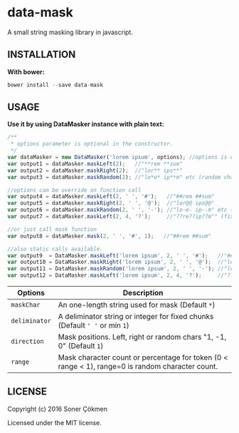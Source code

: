 # data-mask
A small string masking library in javascript.

## INSTALLATION

**With bower:**

```javascript
bower install --save data-mask
```

## USAGE

 **Use it by using DataMasker instance with plain text:**

```javascript
/**
 * options parameter is optional in the constructor.
 */
var dataMasker = new DataMasker('lorem ipsum', options); //options is optional
var output1 = dataMasker.maskLeft(2);   //"**rem **sum"
var output2 = dataMasker.maskRight(2);  //"lor** ips**"
var output3 = dataMasker.maskRandom(2); //"lo*e* ip**m" etc (random chars)

//options can be override on function call
var output4 = dataMasker.maskLeft(2, ' ', '#');   //"##rem ##sum"
var output5 = dataMasker.maskRight(2, ' ', '@');  //"lor@@ ips@@"
var output6 = dataMasker.maskRandom(2, ' ', '-'); //"lo-e- ip--m" etc (random chars)
var output7 = dataMasker.maskLeft(2, 4, '?');     //"??re??ip??m"" (fixed chuks)

//or just call mask function
var output8 = dataMasker.mask(2, ' ', '#', 1);   //"##rem ##sum"

//also static calls available.
var output9  = DataMasker.maskLeft('lorem ipsum', 2, ' ', '#');   //"##rem ##sum"
var output10 = DataMasker.maskRight('lorem ipsum', 2, ' ', '@');  //"lor@@ ips@@"
var output11 = DataMasker.maskRandom('lorem ipsum', 2, ' ', '-'); //"lo-e- ip--m" etc (random chars)
var output12 = DataMasker.maskLeft('lorem ipsum', 2, 4, '?');     //"??re??ip??m"" (fixed chuks)

```

Options       | Description
--- | ---
`maskChar`    | An one-length string used for mask (Default `*`)
`deliminator` | A deliminator string or integer for fixed chunks (Default `' '` or min `1`)
`direction  ` | Mask positions. Left, right or random chars "1, -1, 0" (Default `1`)
`range`       | Mask character count or percentage for token (0 < range < 1), range=0 is random character count.

## LICENSE

Copyright (c) 2016 Soner Çökmen

Licensed under the MIT license.